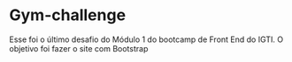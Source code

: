 # Gym-challenge
Esse foi o último desafio do Módulo 1 do bootcamp de Front End do IGTI. O objetivo foi fazer o site com Bootstrap
